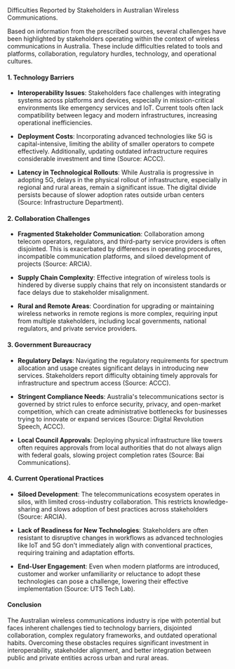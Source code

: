
Difficulties Reported by Stakeholders in Australian Wireless Communications.

Based on information from the prescribed sources, several challenges have been highlighted by stakeholders operating within the context of wireless communications in Australia. These include difficulties related to tools and platforms, collaboration, regulatory hurdles, technology, and operational cultures.

#### **1. Technology Barriers**
- **Interoperability Issues**:
  Stakeholders face challenges with integrating systems across platforms and devices, especially in mission-critical environments like emergency services and IoT. Current tools often lack compatibility between legacy and modern infrastructures, increasing operational inefficiencies.
  
- **Deployment Costs**:
  Incorporating advanced technologies like 5G is capital-intensive, limiting the ability of smaller operators to compete effectively. Additionally, updating outdated infrastructure requires considerable investment and time (Source: ACCC).

- **Latency in Technological Rollouts**:
  While Australia is progressive in adopting 5G, delays in the physical rollout of infrastructure, especially in regional and rural areas, remain a significant issue. The digital divide persists because of slower adoption rates outside urban centers (Source: Infrastructure Department).


#### **2. Collaboration Challenges**
- **Fragmented Stakeholder Communication**:
  Collaboration among telecom operators, regulators, and third-party service providers is often disjointed. This is exacerbated by differences in operating procedures, incompatible communication platforms, and siloed development of projects (Source: ARCIA).

- **Supply Chain Complexity**:
  Effective integration of wireless tools is hindered by diverse supply chains that rely on inconsistent standards or face delays due to stakeholder misalignment.

- **Rural and Remote Areas**:
  Coordination for upgrading or maintaining wireless networks in remote regions is more complex, requiring input from multiple stakeholders, including local governments, national regulators, and private service providers.


#### **3. Government Bureaucracy**
- **Regulatory Delays**:
  Navigating the regulatory requirements for spectrum allocation and usage creates significant delays in introducing new services. Stakeholders report difficulty obtaining timely approvals for infrastructure and spectrum access (Source: ACCC).

- **Stringent Compliance Needs**:
  Australia's telecommunications sector is governed by strict rules to enforce security, privacy, and open-market competition, which can create administrative bottlenecks for businesses trying to innovate or expand services (Source: Digital Revolution Speech, ACCC).

- **Local Council Approvals**:
  Deploying physical infrastructure like towers often requires approvals from local authorities that do not always align with federal goals, slowing project completion rates (Source: Bai Communications).


#### **4. Current Operational Practices**
- **Siloed Development**:
  The telecommunications ecosystem operates in silos, with limited cross-industry collaboration. This restricts knowledge-sharing and slows adoption of best practices across stakeholders (Source: ARCIA).

- **Lack of Readiness for New Technologies**:
  Stakeholders are often resistant to disruptive changes in workflows as advanced technologies like IoT and 5G don't immediately align with conventional practices, requiring training and adaptation efforts.

- **End-User Engagement**:
  Even when modern platforms are introduced, customer and worker unfamiliarity or reluctance to adopt these technologies can pose a challenge, lowering their effective implementation (Source: UTS Tech Lab).


#### **Conclusion**
The Australian wireless communications industry is ripe with potential but faces inherent challenges tied to technology barriers, disjointed collaboration, complex regulatory frameworks, and outdated operational habits. Overcoming these obstacles requires significant investment in interoperability, stakeholder alignment, and better integration between public and private entities across urban and rural areas.